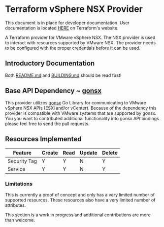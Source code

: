 # Terraform vSphere NSX Provider

This document is in place for developer documentation.  User documentation is located [HERE](https://www.terraform.io/docs/providers/nsx/) on Terraform's website.

A Terraform provider for VMware vSphere NSX.  The NSX provider is used to interact with resources supported by VMware NSX.
The provider needs to be configured with the proper credentials before it can be used.

## Introductory Documentation

Both [README.md](../../../README.md) and [BUILDING.md](../../../BUILDING.md) should be read first!

## Base API Dependency ~ [gonsx](https://github.com/sky-uk/gonsx)

This provider utilizes [gonsx](https://github.com/sky-uk/gonsx) Go Library for communicating to  VMware vSphere NSX APIs (ESXi and/or vCenter).
Because of the dependency this provider is compatible with VMware systems that are supported by gonsx. You you want to contributed additional functionality into gonsx API bindings
please feel free to send the pull requests.


## Resources Implemented
| Feature                 | Create | Read  | Update  | Delete |
|-------------------------|--------|-------|---------|--------|
| Security Tag            |   Y    |   Y   |    N    |   Y    |
| Service                 |   Y    |   Y   |    N    |   Y    |


### Limitations

This is currently a proof of concept and only has a very limited number of
supported resources.  These resources also have a very limited number
of attributes.

This section is a work in progress and additional contributions are more than welcome.



